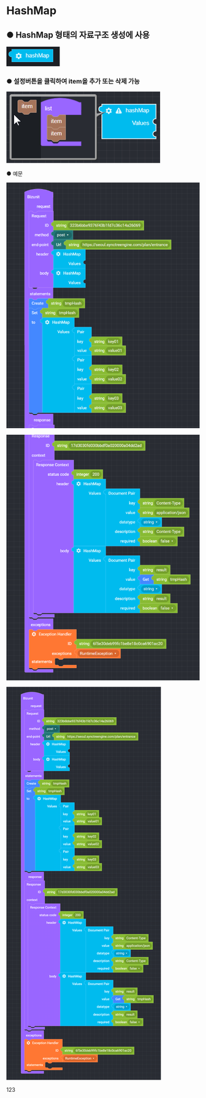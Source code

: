 # HashMap

## ● HashMap 형태의 자료구조 생성에 사용

![](../../.gitbook/assets/image%20%286%29.png)

### ● 설정버튼을 클릭하여 item을 추가 또는 삭제 가능

![](../../.gitbook/assets/image%20%2811%29.png)

● 예문

![](../../.gitbook/assets/image-2-.png)

![](../../.gitbook/assets/image-3-.png)

![](../../.gitbook/assets/image_waifu2x_art_noise1_scale_tta_1.png)

123

